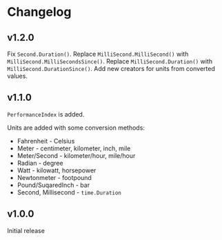 # Changelog

## v1.2.0

Fix `Second.Duration()`.
Replace `MilliSecond.MilliSecond()` with `MilliSecond.MilliSecondsSince()`.
Replace `MilliSecond.Duration()` with `MilliSecond.DurationSince()`.
Add new creators for units from converted values.

## v1.1.0

`PerformanceIndex` is added.

Units are added with some conversion methods:

- Fahrenheit - Celsius
- Meter - centimeter, kilometer, inch, mile
- Meter/Second - kilometer/hour, mile/hour
- Radian - degree
- Watt - kilowatt, horsepower
- Newtonmeter - footpound
- Pound/SuqaredInch - bar
- Second, Millisecond - `time.Duration`

## v1.0.0

Initial release
